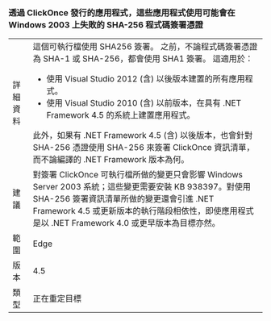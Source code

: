 ### <a name="apps-published-with-clickonce-that-use-a-sha-256-code-signing-certificate-may-fail-on-windows-2003"></a>透過 ClickOnce 發行的應用程式，這些應用程式使用可能會在 Windows 2003 上失敗的 SHA-256 程式碼簽署憑證

|   |   |
|---|---|
|詳細資料|這個可執行檔使用 SHA256 簽署。 之前，不論程式碼簽署憑證為 SHA-1 或 SHA-256，都會使用 SHA1 簽署。 這適用於：<ul><li>使用 Visual Studio 2012 (含) 以後版本建置的所有應用程式。</li><li>使用 Visual Studio 2010 (含) 以前版本，在具有 .NET Framework 4.5 的系統上建置應用程式。</li></ul>此外，如果有 .NET Framework 4.5 (含) 以後版本，也會針對 SHA-256 憑證使用 SHA-256 來簽署 ClickOnce 資訊清單，而不論編譯的 .NET Framework 版本為何。|
|建議|對簽署 ClickOnce 可執行檔所做的變更只會影響 Windows Server 2003 系統；這些變更需要安裝 KB 938397。對使用 SHA-256 簽署資訊清單所做的變更還會引進 .NET Framework 4.5 或更新版本的執行階段相依性，即使應用程式是以 .NET Framework 4.0 或更早版本為目標亦然。|
|範圍|Edge|
|版本|4.5|
|類型|正在重定目標|

